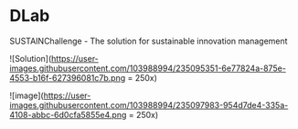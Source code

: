 # DLab
SUSTAINChallenge - The solution for sustainable innovation management

![Solution](https://user-images.githubusercontent.com/103988994/235095351-6e77824a-875e-4553-b16f-627396081c7b.png = 250x)

![image](https://user-images.githubusercontent.com/103988994/235097983-954d7de4-335a-4108-abbc-6d0cfa5855e4.png = 250x)
